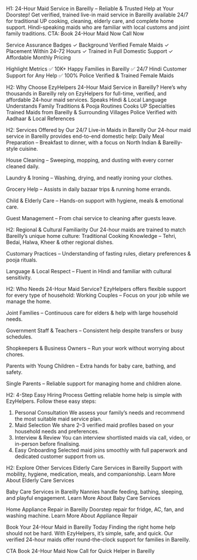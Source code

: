 H1: 24-Hour Maid Service in Bareilly – Reliable & Trusted Help at Your Doorstep!
Get verified, trained live-in maid service in Bareilly available 24/7 for traditional UP cooking, cleaning, elderly care, and complete home support. Hindi-speaking maids who are familiar with local customs and joint family traditions.
CTA:
Book 24-Hour Maid Now
Call Now

Service Assurance Badges
✓ Background Verified Female Maids
✓ Placement Within 24–72 Hours
✓ Trained in Full Domestic Support
✓ Affordable Monthly Pricing

Highlight Metrics
✅ 10K+ Happy Families in Bareilly
✅ 24/7 Hindi Customer Support for Any Help
✅ 100% Police Verified & Trained Female Maids

H2: Why Choose EzyHelpers 24-Hour Maid Service in Bareilly?
Here’s why thousands in Bareilly rely on EzyHelpers for full-time, verified, and affordable 24-hour maid services.
Speaks Hindi & Local Language
Understands Family Traditions & Pooja Routines
Cooks UP Specialties 
Trained Maids from Bareilly & Surrounding Villages
Police Verified with Aadhaar & Local References

H2: Services Offered by Our 24/7 Live-in Maids in Bareilly
Our 24-hour maid service in Bareilly provides end-to-end domestic help:
Daily Meal Preparation – Breakfast to dinner, with a focus on North Indian & Bareilly-style cuisine.

House Cleaning – Sweeping, mopping, and dusting with every corner cleaned daily.

Laundry & Ironing – Washing, drying, and neatly ironing your clothes.

Grocery Help – Assists in daily bazaar trips & running home errands.

Child & Elderly Care – Hands-on support with hygiene, meals & emotional care.

Guest Management – From chai service to cleaning after guests leave.

H2: Regional & Cultural Familiarity
Our 24-hour maids are trained to match Bareilly’s unique home culture:
Traditional Cooking Knowledge – Tehri, Bedai, Halwa, Kheer & other regional dishes.

Customary Practices – Understanding of fasting rules, dietary preferences & pooja rituals.

Language & Local Respect – Fluent in Hindi and familiar with cultural sensitivity.

H2: Who Needs 24-Hour Maid Service?
EzyHelpers offers flexible support for every type of household:
Working Couples – Focus on your job while we manage the home.

Joint Families – Continuous care for elders & help with large household needs.

Government Staff & Teachers – Consistent help despite transfers or busy schedules.

Shopkeepers & Business Owners – Run your work without worrying about chores.

Parents with Young Children – Extra hands for baby care, bathing, and safety.

Single Parents – Reliable support for managing home and children alone.

H2: 4-Step Easy Hiring Process
Getting reliable home help is simple with EzyHelpers. Follow these easy steps:

1. Personal Consultation
We assess your family’s needs and recommend the most suitable maid service plan.
2. Maid Selection
We share 2–3 verified maid profiles based on your household needs and preferences.
3. Interview & Review
You can interview shortlisted maids via call, video, or in-person before finalising.
4. Easy Onboarding
Selected maid joins smoothly with full paperwork and dedicated customer support from us.

H2: Explore Other Services
Elderly Care Services in Bareilly
Support with mobility, hygiene, medication, meals, and companionship.
Learn More About Elderly Care Services

Baby Care Services in Bareilly
Nannies handle feeding, bathing, sleeping, and playful engagement.
Learn More About Baby Care Services

Home Appliance Repair in Bareilly
Doorstep repair for fridge, AC, fan, and washing machine.
Learn More About Appliance Repair

Book Your 24-Hour Maid in Bareilly Today
Finding the right home help should not be hard. With EzyHelpers, it’s simple, safe, and quick. Our verified 24-hour maids offer round-the-clock support for families in Bareilly.

CTA
Book 24-Hour Maid Now
Call for Quick Helper in Bareilly

